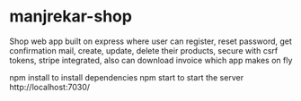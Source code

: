 # manjrekar-shop
Shop web app built on express where user can register, reset password, get confirmation mail, create, update, delete their products, secure with csrf tokens, stripe integrated, also can download invoice which app makes on fly

npm install to install dependencies
npm start to start the server 
http://localhost:7030/
